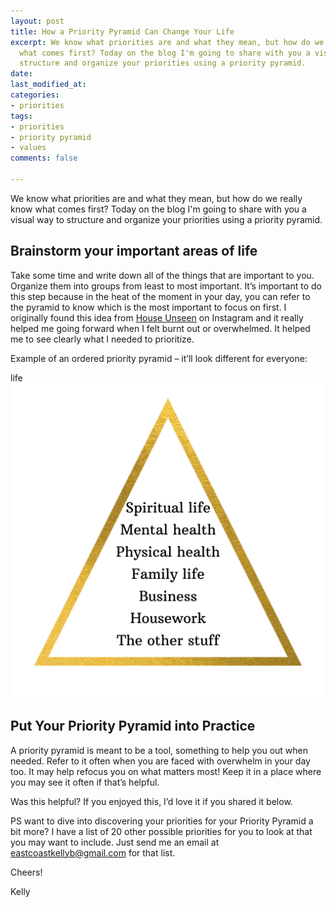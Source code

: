 ```yaml
---
layout: post
title: How a Priority Pyramid Can Change Your Life
excerpt: We know what priorities are and what they mean, but how do we really know
  what comes first? Today on the blog I'm going to share with you a visual way to
  structure and organize your priorities using a priority pyramid.
date: 
last_modified_at: 
categories:
- priorities
tags:
- priorities
- priority pyramid
- values
comments: false

---
```

We know what priorities are and what they mean, but how do we really know what comes first? Today on the blog I'm going to share with you a visual way to structure and organize your priorities using a priority pyramid.

## Brainstorm your important areas of life

Take some time and write down all of the things that are important to you. Organize them into groups from least to most important. It’s important to do this step because in the heat of the moment in your day, you can refer to the pyramid to know which is the most important to focus on first. I originally found this idea from [House Unseen](www.instagram.com/houseunseen) on Instagram and it really helped me going forward when I felt burnt out or overwhelmed. It helped me to see clearly what I needed to prioritize.

Example of an ordered priority pyramid – it’ll look different for everyone:

life![](/assets/img/20200414_094404_0000.png)

## Put Your Priority Pyramid into Practice

A priority pyramid is meant to be a tool, something to help you out when needed. Refer to it often when you are faced with overwhelm in your day too. It may help refocus you on what matters most! Keep it in a place where you may see it often if that’s helpful.

Was this helpful? If you enjoyed this, I’d love it if you shared it below.   
   
PS want to dive into discovering your priorities for your Priority Pyramid a bit more? I have a list of 20 other possible priorities for you to look at that you may want to include. Just send me an email at [eastcoastkellyb@gmail.com](mailto:eastcoastkellyb@gmail.com) for that list.

Cheers!

Kelly
